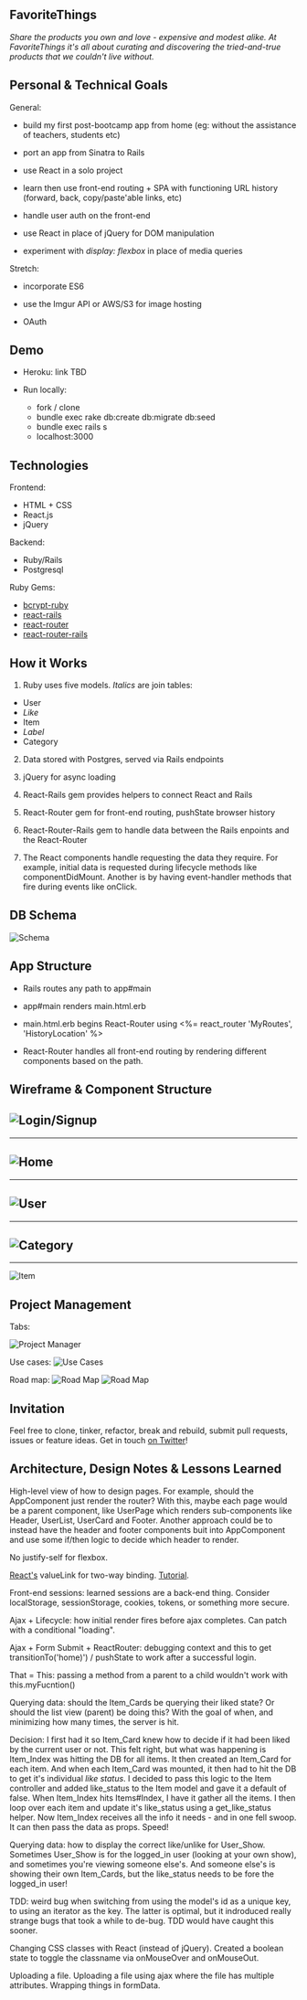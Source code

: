 ## FavoriteThings
*Share the products you own and love - expensive and modest alike. At FavoriteThings it's all about curating and discovering the tried-and-true products that we couldn't live without.*

<!--
Add a little more. Open the app store and see how they describes themselves. 
-->

## Personal & Technical Goals
General:

* build my first post-bootcamp app from home (eg: without the assistance of teachers, students etc)

* port an app from Sinatra to Rails

* use React in a solo project

* learn then use front-end routing + SPA with functioning URL history (forward, back, copy/paste'able links, etc)

* handle user auth on the front-end

* use React in place of jQuery for DOM manipulation

* experiment with *display: flexbox* in place of media queries

Stretch:

* incorporate ES6

* use the Imgur API or AWS/S3 for image hosting

* OAuth

## Demo
* Heroku: link TBD

* Run locally:
  * fork / clone
  * bundle exec rake db:create db:migrate db:seed
  * bundle exec rails s
  * localhost:3000

<!-- 
Feel free to create a new account, including a photo URL.

Navigate by using the menu in the upper-right, and by also clicking the large photos in the header.

Your favorite items will be empty from the start. You can create a new one that doesn't already exist in the database. You can also add them to your collection by "liking" them from another user's page or from the Categories sections.

Here's creds for a fake, seeded profile:

username: es@gmail.com

password: test -->

## Technologies
Frontend:
* HTML + CSS
* React.js 
* jQuery

Backend:
* Ruby/Rails
* Postgresql

Ruby Gems:
* [bcrypt-ruby](https://github.com/codahale/bcrypt-ruby)
* [react-rails](https://github.com/reactjs/react-rails)
* [react-router](https://github.com/rackt/react-router)
* [react-router-rails](https://github.com/mariopeixoto/react-router-rails)

## How it Works
1) Ruby uses five models. *Italics* are join tables:
  * User
  * *Like*
  * Item
  * *Label*
  * Category

2) Data stored with Postgres, served via Rails endpoints

3) jQuery for async loading

4) React-Rails gem provides helpers to connect React and Rails

5) React-Router gem for front-end routing, pushState browser history

6) React-Router-Rails gem to handle data between the Rails enpoints and the React-Router

7) The React components handle requesting the data they require. For example, initial data is requested during lifecycle methods like componentDidMount. Another is by having event-handler methods that fire during events like onClick.

## DB Schema

![Schema](http://i.imgur.com/OIyZD4Y.png)

## App Structure

* Rails routes any path to app#main

* app#main renders main.html.erb

* main.html.erb begins React-Router using <%= react_router 'MyRoutes', 'HistoryLocation' %>

* React-Router handles all front-end routing by rendering different components based on the path. 

## Wireframe & Component Structure

![Login/Signup](http://i.imgur.com/WfZcQS0.png)
---
---
![Home](http://i.imgur.com/0clU8ZZ.png)
---
---
![User](http://i.imgur.com/i5778Ox.png)
---
---
![Category](http://i.imgur.com/pMWO3Ep.png)
---
---
![Item](http://i.imgur.com/L80QkJy.png)

## Project Management

Tabs:

![Project Manager](http://i.imgur.com/jlZrg41.png)

Use cases:
![Use Cases](http://i.imgur.com/jbIC3zs.png)

Road map:
![Road Map](http://i.imgur.com/us2fDOB.png)
![Road Map](http://i.imgur.com/NyyKoWV.png)

## Invitation
Feel free to clone, tinker, refactor, break and rebuild, submit pull requests, issues or feature ideas. Get in touch [on Twitter](https://twitter.com/TCannadySF)!

## Architecture, Design Notes & Lessons Learned
High-level view of how to design pages. For example, should the AppComponent just render the router? With this, maybe each page would be a parent component, like UserPage which renders sub-components like Header, UserList, UserCard and Footer. Another approach could be to instead have the header and footer components buit into AppComponent and use some if/then logic to decide which header to render.

No justify-self for flexbox.

[React's](https://facebook.github.io/react/docs/two-way-binding-helpers.html) valueLink for two-way binding. [Tutorial](https://auth0.com/blog/2015/04/09/adding-authentication-to-your-react-flux-app/).


Front-end sessions: learned sessions are a back-end thing. Consider localStorage, sessionStorage, cookies, tokens, or something more secure. 

Ajax + Lifecycle: how initial render fires before ajax completes. Can patch with a conditional "loading".

Ajax + Form Submit + ReactRouter: debugging context and this to get transitionTo('home)') / pushState to work after a successful login.	

That = This: passing a method from a parent to a child wouldn't work with this.myFucntion()

Querying data: should the Item_Cards be querying their liked state? Or should the list view (parent) be doing this? With the goal of when, and minimizing how many times, the server is hit.

Decision: I first had it so Item_Card knew how to decide if it had been liked by the current user or not. This felt right, but what was happening is Item_Index was hitting the DB for all items. It then created an Item_Card for each item. And when each Item_Card was mounted, it then had to hit the DB to get it's individual *like status*. I decided to pass this logic to the Item controller and added like_status to the Item model and gave it a default of false. When Item_Index hits Items#Index, I have it gather all the items. I then loop over each item and update it's like_status using a get_like_status helper. Now Item_Index receives all the info it needs - and in one fell swoop. It can then pass the data as props. Speed!

Querying data: how to display the correct like/unlike for User_Show. Sometimes User_Show is for the logged_in user (looking at your own show), and sometimes you're viewing someone else's. And someone else's is showing their own Item_Cards, but the like_status needs to be fore the logged_in user!

TDD: weird bug when switching from using the model's id as a unique key, to using an iterator as the key. The latter is optimal, but it indroduced really strange bugs that took a while to de-bug. TDD would have caught this sooner.

Changing CSS classes with React (instead of jQuery). Created a boolean state to toggle the classname via onMouseOver and onMouseOut.

Uploading a file. Uploading a file using ajax where the file has multiple attributes. Wrapping things in formData.
<!--

TO-DO

Host on Heroku / AWS

TDD

CRUD item - link -> popup form?

Convert to ES6

Oauth

--> 


